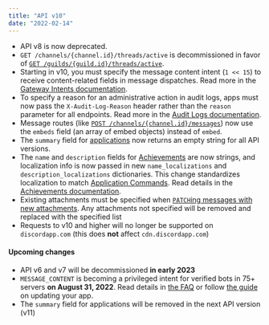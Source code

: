 ```yaml
---
title: "API v10"
date: "2022-02-14"
---
```


* API v8 is now deprecated.
* `GET /channels/{channel.id}/threads/active` is decommissioned in favor of [`GET /guilds/{guild.id}/threads/active`](/docs/resources/guild#list-active-guild-threads).
* Starting in v10, you must specify the message content intent (`1 << 15`) to receive content-related fields in message dispatches. Read more in the [Gateway Intents documentation](/docs/events/gateway#gateway-intents).
* To specify a reason for an administrative action in audit logs, apps must now pass the `X-Audit-Log-Reason` header rather than the `reason` parameter for all endpoints. Read more in the [Audit Logs documentation](/docs/resources/audit-log).
* Message routes (like [`POST /channels/{channel.id}/messages`](/docs/resources/message#create-message)) now use the `embeds` field (an array of embed objects) instead of `embed`.
* The `summary` field for [applications](/docs/resources/application) now returns an empty string for all API versions.
* The `name` and `description` fields for [Achievements](https://github.com/discord/discord-api-docs/blob/legacy-gamesdk/docs/game_sdk/Achievements.md#achievement-struct) are now strings, and localization info is now passed in new `name_localizations` and `description_localizations` dictionaries. This change standardizes localization to match [Application Commands](/docs/interactions/application-commands#localization). Read details in the [Achievements documentation](https://github.com/discord/discord-api-docs/blob/legacy-gamesdk/docs/game_sdk/Achievements.md#achievement-struct).
* Existing attachments must be specified when [`PATCH`ing messages with new attachments](/docs/reference#editing-message-attachments). Any attachments not specified will be removed and replaced with the specified list
* Requests to v10 and higher will no longer be supported on `discordapp.com` (this does **not** affect `cdn.discordapp.com`)

#### Upcoming changes

* API v6 and v7 will be decommissioned **in early 2023**
* `MESSAGE_CONTENT` is becoming a privileged intent for verified bots in 75+ servers **on August 31, 2022**. Read details in [the FAQ](https://support-dev.discord.com/hc/en-us/articles/4404772028055) or follow [the guide](/docs/tutorials/upgrading-to-application-commands) on updating your app.
* The `summary` field for applications will be removed in the next API version (v11)
